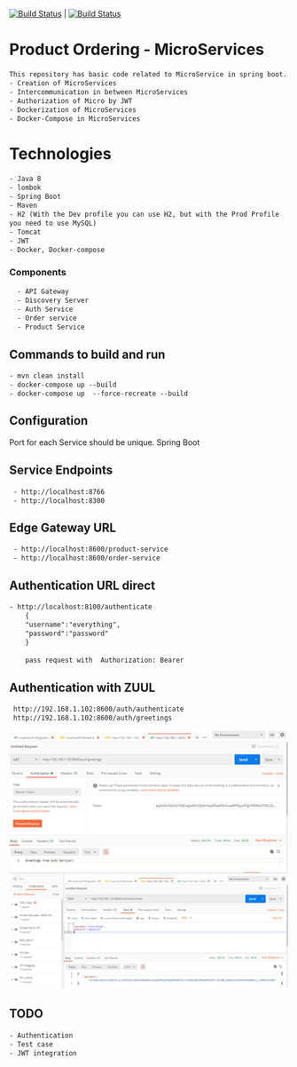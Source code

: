 
[![Build Status](https://travis-ci.org/everythingisdata/microservices-springboot.svg?branch=master)](https://travis-ci.org/everythingisdata/microservices-springboot) | [![Build Status](https://dev.azure.com/everythingisdata/Micro-Services-With-Docker-Springboot/_apis/build/status/everythingisdata.Micro-Services-Spring-Boot%20(1)?branchName=master)](https://dev.azure.com/everythingisdata/Micro-Services-With-Docker-Springboot/_build/latest?definitionId=4&branchName=master)



# Product Ordering - MicroServices

	This repository has basic code related to MicroService in spring boot. 
	- Creation of MicroServices
	- Intercommunication in between MicroServices
	- Authorization of Micro by JWT
	- Dockerization of MicroServices
	- Docker-Compose in MicroServices

# Technologies

	- Java 8
	- lombok
	- Spring Boot
	- Maven
	- H2 (With the Dev profile you can use H2, but with the Prod Profile you need to use MySQL)
	- Tomcat
	- JWT
	- Docker, Docker-compose

### Components
	  - API Gateway
	  - Discovery Server
	  - Auth Service
	  - Order service
	  - Product Service

## Commands to build and run 
	- mvn clean install 
	- docker-compose up --build
	- docker-compose up  --force-recreate --build

## Configuration 
  Port for each Service should be unique. Spring Boot
  
## Service Endpoints
	 - http://localhost:8766
	 - http://localhost:8300
## Edge Gateway URL
	 - http://localhost:8600/product-service
	 - http://localhost:8600/order-service
	 
## Authentication URL direct
	- http://localhost:8100/authenticate
		{
		"username":"everything",
		"password":"password"
		}
		
		pass request with  Authorization: Bearer
## Authentication with ZUUL

	 http://192.168.1.102:8600/auth/authenticate
	 http://192.168.1.102:8600/auth/greetings
![](AfterAuthReqst.PNG)
![](AuthRequest.PNG)


## TODO
	- Authentication
	- Test case
	- JWT integration

